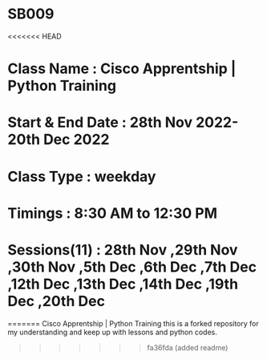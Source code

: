 # SB009
<<<<<<< HEAD

# Class Name : Cisco Apprentship | Python Training
# Start & End Date : 28th Nov 2022-20th Dec 2022
# Class Type : weekday
# Timings : 8:30 AM to 12:30 PM
# Sessions(11) : 28th Nov ,29th Nov ,30th Nov ,5th Dec ,6th Dec ,7th Dec ,12th Dec ,13th Dec ,14th Dec ,19th Dec ,20th Dec
=======
Cisco Apprentship | Python Training
this is a forked repository for my understanding and keep up with lessons and python codes.
>>>>>>> fa36fda (added readme)
